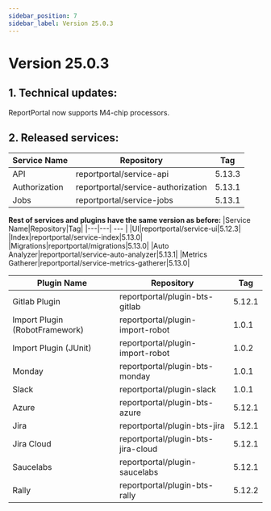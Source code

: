 ```yaml
---
sidebar_position: 7
sidebar_label: Version 25.0.3
---
```


# Version 25.0.3

## 1. Technical updates:

ReportPortal now supports M4-chip processors.

## 2. Released services:
|Service Name|Repository|Tag|
|---|---| --- |
|API|reportportal/service-api|5.13.3|
|Authorization|reportportal/service-authorization|5.13.1|
|Jobs|reportportal/service-jobs|5.13.1|

**Rest of services and plugins have the same version as before:**
|Service Name|Repository|Tag|
|---|---| --- |
|UI|reportportal/service-ui|5.12.3|
|Index|reportportal/service-index|5.13.0|
|Migrations|reportportal/migrations|5.13.0|
|Auto Analyzer|reportportal/service-auto-analyzer|5.13.1|
|Metrics Gatherer|reportportal/service-metrics-gatherer|5.13.0|

|Plugin Name|Repository|Tag|
|---|---| --- |
|Gitlab Plugin|reportportal/plugin-bts-gitlab|5.12.1|
|Import Plugin (RobotFramework)|reportportal/plugin-import-robot|1.0.1|
|Import Plugin (JUnit)|reportportal/plugin-import-robot|1.0.2|
|Monday|reportportal/plugin-bts-monday|1.0.1|
|Slack|reportportal/plugin-slack|1.0.1|
|Azure|reportportal/plugin-bts-azure|5.12.1|
|Jira|reportportal/plugin-bts-jira|5.12.1|
|Jira Cloud|reportportal/plugin-bts-jira-cloud|5.12.1|
|Saucelabs|reportportal/plugin-saucelabs|5.12.1|
|Rally|reportportal/plugin-bts-rally|5.12.2||

